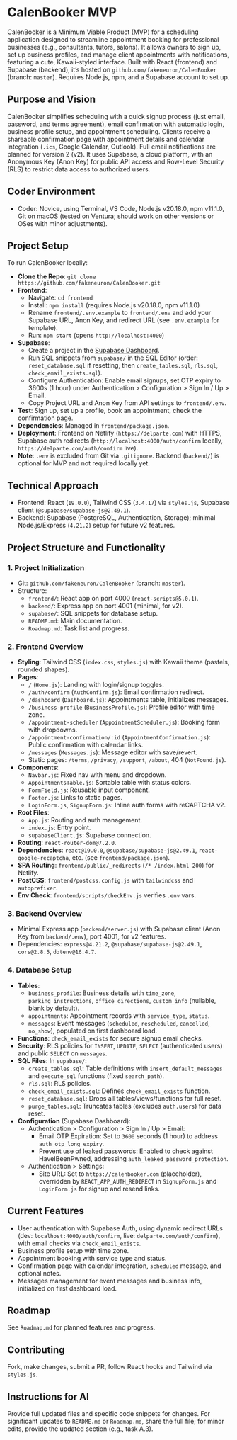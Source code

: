 # CalenBooker MVP

CalenBooker is a Minimum Viable Product (MVP) for a scheduling application designed to streamline appointment booking for professional businesses (e.g., consultants, tutors, salons). It allows owners to sign up, set up business profiles, and manage client appointments with notifications, featuring a cute, Kawaii-styled interface. Built with React (frontend) and Supabase (backend), it’s hosted on `github.com/fakeneuron/CalenBooker` (branch: `master`). Requires Node.js, npm, and a Supabase account to set up.

## Purpose and Vision

CalenBooker simplifies scheduling with a quick signup process (just email, password, and terms agreement), email confirmation with automatic login, business profile setup, and appointment scheduling. Clients receive a shareable confirmation page with appointment details and calendar integration (`.ics`, Google Calendar, Outlook). Full email notifications are planned for version 2 (v2). It uses Supabase, a cloud platform, with an Anonymous Key (Anon Key) for public API access and Row-Level Security (RLS) to restrict data access to authorized users.

## Coder Environment

- Coder: Novice, using Terminal, VS Code, Node.js v20.18.0, npm v11.1.0, Git on macOS (tested on Ventura; should work on other versions or OSes with minor adjustments).

## Project Setup

To run CalenBooker locally:

- **Clone the Repo**: `git clone https://github.com/fakeneuron/CalenBooker.git`
- **Frontend**:
  - Navigate: `cd frontend`
  - Install: `npm install` (requires Node.js v20.18.0, npm v11.1.0)
  - Rename `frontend/.env.example` to `frontend/.env` and add your Supabase URL, Anon Key, and redirect URL (see `.env.example` for template).
  - Run: `npm start` (opens `http://localhost:4000`)
- **Supabase**:
  - Create a project in the [Supabase Dashboard](https://supabase.com/dashboard).
  - Run SQL snippets from `supabase/` in the SQL Editor (order: `reset_database.sql` if resetting, then `create_tables.sql`, `rls.sql`, `check_email_exists.sql`).
  - Configure Authentication: Enable email signups, set OTP expiry to 3600s (1 hour) under Authentication > Configuration > Sign In / Up > Email.
  - Copy Project URL and Anon Key from API settings to `frontend/.env`.
- **Test**: Sign up, set up a profile, book an appointment, check the confirmation page.
- **Dependencies**: Managed in `frontend/package.json`.
- **Deployment**: Frontend on Netlify (`https://delparte.com`) with HTTPS, Supabase auth redirects (`http://localhost:4000/auth/confirm` locally, `https://delparte.com/auth/confirm` live).
- **Note**: `.env` is excluded from Git via `.gitignore`. Backend (`backend/`) is optional for MVP and not required locally yet.

## Technical Approach

- Frontend: React (`19.0.0`), Tailwind CSS (`3.4.17`) via `styles.js`, Supabase client (`@supabase/supabase-js@2.49.1`).
- Backend: Supabase (PostgreSQL, Authentication, Storage); minimal Node.js/Express (`4.21.2`) setup for future v2 features.

## Project Structure and Functionality

### 1. Project Initialization

- Git: `github.com/fakeneuron/CalenBooker` (branch: `master`).
- Structure:
  - `frontend/`: React app on port 4000 (`react-scripts@5.0.1`).
  - `backend/`: Express app on port 4001 (minimal, for v2).
  - `supabase/`: SQL snippets for database setup.
  - `README.md`: Main documentation.
  - `Roadmap.md`: Task list and progress.

### 2. Frontend Overview

- **Styling**: Tailwind CSS (`index.css`, `styles.js`) with Kawaii theme (pastels, rounded shapes).
- **Pages**:
  - `/` (`Home.js`): Landing with login/signup toggles.
  - `/auth/confirm` (`AuthConfirm.js`): Email confirmation redirect.
  - `/dashboard` (`Dashboard.js`): Appointments table, initializes messages.
  - `/business-profile` (`BusinessProfile.js`): Profile editor with time zone.
  - `/appointment-scheduler` (`AppointmentScheduler.js`): Booking form with dropdowns.
  - `/appointment-confirmation/:id` (`AppointmentConfirmation.js`): Public confirmation with calendar links.
  - `/messages` (`Messages.js`): Message editor with save/revert.
  - Static pages: `/terms`, `/privacy`, `/support`, `/about`, 404 (`NotFound.js`).
- **Components**:
  - `Navbar.js`: Fixed nav with menu and dropdown.
  - `AppointmentsTable.js`: Sortable table with status colors.
  - `FormField.js`: Reusable input component.
  - `Footer.js`: Links to static pages.
  - `LoginForm.js`, `SignupForm.js`: Inline auth forms with reCAPTCHA v2.
- **Root Files**:
  - `App.js`: Routing and auth management.
  - `index.js`: Entry point.
  - `supabaseClient.js`: Supabase connection.
- **Routing**: `react-router-dom@7.2.0`.
- **Dependencies**: `react@19.0.0`, `@supabase/supabase-js@2.49.1`, `react-google-recaptcha`, etc. (see `frontend/package.json`).
- **SPA Routing**: `frontend/public/_redirects` (`/* /index.html 200`) for Netlify.
- **PostCSS**: `frontend/postcss.config.js` with `tailwindcss` and `autoprefixer`.
- **Env Check**: `frontend/scripts/checkEnv.js` verifies `.env` vars.

### 3. Backend Overview

- Minimal Express app (`backend/server.js`) with Supabase client (Anon Key from `backend/.env`), port 4001, for v2 features.
- Dependencies: `express@4.21.2`, `@supabase/supabase-js@2.49.1`, `cors@2.8.5`, `dotenv@16.4.7`.

### 4. Database Setup

- **Tables**:
  - `business_profile`: Business details with `time_zone`, `parking_instructions`, `office_directions`, `custom_info` (nullable, blank by default).
  - `appointments`: Appointment records with `service_type`, `status`.
  - `messages`: Event messages (`scheduled`, `rescheduled`, `cancelled`, `no_show`), populated on first dashboard load.
- **Functions**: `check_email_exists` for secure signup email checks.
- **Security**: RLS policies for `INSERT`, `UPDATE`, `SELECT` (authenticated users) and public `SELECT` on `messages`.
- **SQL Files**: In `supabase/`:
  - `create_tables.sql`: Table definitions with `insert_default_messages` and `execute_sql` functions (fixed `search_path`).
  - `rls.sql`: RLS policies.
  - `check_email_exists.sql`: Defines `check_email_exists` function.
  - `reset_database.sql`: Drops all tables/views/functions for full reset.
  - `purge_tables.sql`: Truncates tables (excludes `auth.users`) for data reset.
- **Configuration** (Supabase Dashboard):
  - Authentication > Configuration > Sign In / Up > Email:
    - Email OTP Expiration: Set to `3600` seconds (1 hour) to address `auth_otp_long_expiry`.
    - Prevent use of leaked passwords: Enabled to check against HaveIBeenPwned, addressing `auth_leaked_password_protection`.
  - Authentication > Settings:
    - Site URL: Set to `https://calenbooker.com` (placeholder), overridden by `REACT_APP_AUTH_REDIRECT` in `SignupForm.js` and `LoginForm.js` for signup and resend links.

## Current Features

- User authentication with Supabase Auth, using dynamic redirect URLs (dev: `localhost:4000/auth/confirm`, live: `delparte.com/auth/confirm`), with email checks via `check_email_exists`.
- Business profile setup with time zone.
- Appointment booking with service type and status.
- Confirmation page with calendar integration, `scheduled` message, and optional notes.
- Messages management for event messages and business info, initialized on first dashboard load.

## Roadmap

See `Roadmap.md` for planned features and progress.

## Contributing

Fork, make changes, submit a PR, follow React hooks and Tailwind via `styles.js`.

## Instructions for AI

Provide full updated files and specific code snippets for changes. For significant updates to `README.md` or `Roadmap.md`, share the full file; for minor edits, provide the updated section (e.g., task A.3).

